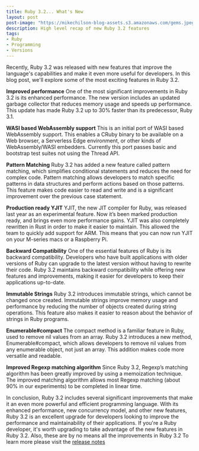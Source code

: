 ```yaml
---
title: Ruby 3.2... What's New
layout: post
post-image: "https://mikechilson-blog-assets.s3.amazonaws.com/gems.jpeg"
description: High level recap of new Ruby 3.2 features
tags:
- Ruby
- Programming
- Versions
---
```


Recently, Ruby 3.2 was released with new features that improve the language's capabilities and make it even more useful for developers. In this blog post, we'll explore some of the most exciting features in Ruby 3.2.

**Improved performance**
One of the most significant improvements in Ruby 3.2 is its enhanced performance. The new version includes an updated garbage collector that reduces memory usage and speeds up performance. This update has made Ruby 3.2 up to 30% faster than its predecessor, Ruby 3.1.

**WASI based WebAssembly support**
This is an initial port of WASI based WebAssembly support. This enables a CRuby binary to be available on a Web browser, a Serverless Edge environment, or other kinds of WebAssembly/WASI embedders. Currently this port passes basic and bootstrap test suites not using the Thread API.

**Pattern Matching**
Ruby 3.2 has added a new feature called pattern matching, which simplifies conditional statements and reduces the need for complex code. Pattern matching allows developers to match specific patterns in data structures and perform actions based on those patterns. This feature makes code easier to read and write and is a significant improvement over the previous case statement.

**Production ready YJIT**
YJIT, the new JIT compiler for Ruby, was released last year as an experimental feature. Now it’s been marked production ready, and brings even more performance gains. YJIT was also completely rewritten in Rust in order to make it easier to maintain. This allowed the team to quickly add support for ARM. This means that you can now run YJIT on your M-series macs or a Raspberry Pi.

**Backward Compatibility**
One of the essential features of Ruby is its backward compatibility. Developers who have built applications with older versions of Ruby can upgrade to the latest version without having to rewrite their code. Ruby 3.2 maintains backward compatibility while offering new features and improvements, making it easier for developers to keep their applications up-to-date.

**Immutable Strings**
Ruby 3.2 introduces immutable strings, which cannot be changed once created. Immutable strings improve memory usage and performance by reducing the number of objects created during string operations. This feature also makes it easier to reason about the behavior of strings in Ruby programs.

**Enumerable#compact**
The compact method is a familiar feature in Ruby, used to remove nil values from an array. Ruby 3.2 introduces a new method, Enumerable#compact, which allows developers to remove nil values from any enumerable object, not just an array. This addition makes code more versatile and readable.

**Improved Regexp matching algorithm**
Since Ruby 3.2, Regexp’s matching algorithm has been greatly improved by using a memoization technique. The improved matching algorithm allows most Regexp matching (about 90% in our experiments) to be completed in linear time.

In conclusion, Ruby 3.2 includes several significant improvements that make it an even more powerful and efficient programming language. With its enhanced performance, new concurrency model, and other new features, Ruby 3.2 is an excellent upgrade for developers looking to improve the performance and maintainability of their applications. If you're a Ruby developer, it's worth upgrading to take advantage of the new features in Ruby 3.2. Also, these are by no means all the improvements in Ruby 3.2 To learn more please visit the [release notes](https://www.ruby-lang.org/en/news/2022/12/25/ruby-3-2-0-released/)